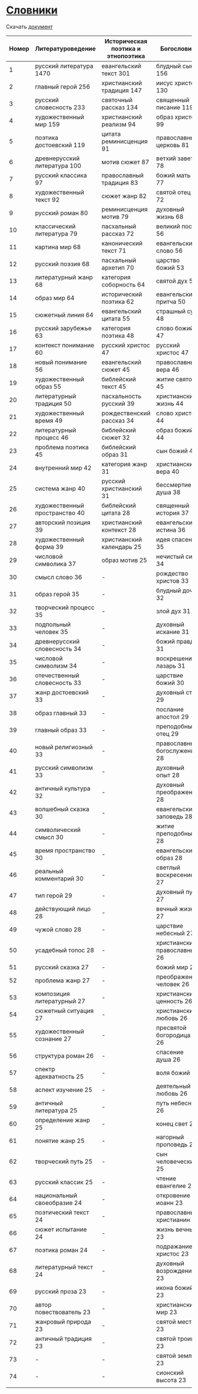 # [Словники](https://thesaurus-dostoevsky.github.io/slovniki/)
Скачать [документ](https://github.com/thesaurus-dostoevsky/slovniki/raw/main/slovnik_bigrams.tsv)


| Номер |Литературоведение             |Историческая поэтика и этнопоэтика|Богословие|Философский и др. дискурсы                                                                                                                                                                                                                                                                                                                                                                                                                                                                                                                                                                                                                                                                                                                                                                                                                            |
|------------------------------|------------------------------|----------------------------------|----------|------------------------------------------------------------------------------------------------------------------------------------------------------------------------------------------------------------------------------------------------------------------------------------------------------------------------------------------------------------------------------------------------------------------------------------------------------------------------------------------------------------------------------------------------------------------------------------------------------------------------------------------------------------------------------------------------------------------------------------------------------------------------------------------------------------------------------------------------------|
|1                             |русский литература 1470    |евангельский текст 301|блудный сын 156                                                                                                                                                                                                                                                                                                                                                                                                                                                                                                                                                                                                                                                                                                                                                                                                                                       |русский народ 226            |
|2                             |главный герой 256          |христианский традиция 147|иисус христос 130                                                                                                                                                                                                                                                                                                                                                                                                                                                                                                                                                                                                                                                                                                                                                                                                                                     |русский человек 204          |
|3                             |русский словесность 233    |святочный рассказ 134 |священный писание 119                                                                                                                                                                                                                                                                                                                                                                                                                                                                                                                                                                                                                                                                                                                                                                                                                                 |религиозный философский 96   |
|4                             |художественный мир 159     |христианский реализм 94|образ христос 99                                                                                                                                                                                                                                                                                                                                                                                                                                                                                                                                                                                                                                                                                                                                                                                                                                      |русский культура 332         |
|5                             |поэтика достоевский 119    |цитата реминисценция 91|православный церковь 81                                                                                                                                                                                                                                                                                                                                                                                                                                                                                                                                                                                                                                                                                                                                                                                                                               |русский православный 80      |
|6                             |древнерусский литература 100|мотив сюжет 87        |ветхий завет 78                                                                                                                                                                                                                                                                                                                                                                                                                                                                                                                                                                                                                                                                                                                                                                                                                                       |христианский культура 74     |
|7                             |русский классика 97        |православный традиция 83|божий мать 77                                                                                                                                                                                                                                                                                                                                                                                                                                                                                                                                                                                                                                                                                                                                                                                                                                         |культурный традиция 62       |
|8                             |художественный текст 92    |сюжет жанр 82         |святой отец 72                                                                                                                                                                                                                                                                                                                                                                                                                                                                                                                                                                                                                                                                                                                                                                                                                                        |православный традиция 83     |
|9                             |русский роман 80           |реминисценция мотив 79|духовный жизнь 68                                                                                                                                                                                                                                                                                                                                                                                                                                                                                                                                                                                                                                                                                                                                                                                                                                     |социальный христианство 55   |
|10                            |классический литература 79 |пасхальный рассказ 72 |великий пост 56                                                                                                                                                                                                                                                                                                                                                                                                                                                                                                                                                                                                                                                                                                                                                                                                                                       |славянский культура 55       |
|11                            |картина мир 68             |канонический текст 71 |евангельский слово 56                                                                                                                                                                                                                                                                                                                                                                                                                                                                                                                                                                                                                                                                                                                                                                                                                                 |русский мир 51               |
|12                            |русский поэзия 68          |пасхальный архетип 70 |царство божий 53                                                                                                                                                                                                                                                                                                                                                                                                                                                                                                                                                                                                                                                                                                                                                                                                                                      |русский религиозный 44       |
|13                            |литературный жанр 68       |категория соборность 64|святой дух 53                                                                                                                                                                                                                                                                                                                                                                                                                                                                                                                                                                                                                                                                                                                                                                                                                                         |православный культура 43     |
|14                            |образ мир 64               |исторический поэтика 62|евангельский притча 50                                                                                                                                                                                                                                                                                                                                                                                                                                                                                                                                                                                                                                                                                                                                                                                                                                |русский мысль 43             |
|15                            |сюжетный линия 64          |евангельский цитата 55|страшный суд 48                                                                                                                                                                                                                                                                                                                                                                                                                                                                                                                                                                                                                                                                                                                                                                                                                                       |русский земля 43             |
|16                            |русский зарубежье 63       |категория поэтика 48  |слово божий 47                                                                                                                                                                                                                                                                                                                                                                                                                                                                                                                                                                                                                                                                                                                                                                                                                                        |христианский идея 39         |
|17                            |контекст понимание 60      |русский христос 47    |русский христос 47                                                                                                                                                                                                                                                                                                                                                                                                                                                                                                                                                                                                                                                                                                                                                                                                                                    |церковнославянский язык 37   |
|18                            |новый понимание 56         |евангельский сюжет 45 |православный вера 46                                                                                                                                                                                                                                                                                                                                                                                                                                                                                                                                                                                                                                                                                                                                                                                                                                  |русский национальный 35      |
|19                            |художественный образ 55    |библейский текст 45   |житие святой 45                                                                                                                                                                                                                                                                                                                                                                                                                                                                                                                                                                                                                                                                                                                                                                                                                                       |национальный культура 34     |
|20                            |литературный традиция 50   |пасхальность русский 39|христианский жизнь 44                                                                                                                                                                                                                                                                                                                                                                                                                                                                                                                                                                                                                                                                                                                                                                                                                                 |народный культура 34         |
|21                            |художественный время 49    |рождественский рассказ 34|слово христос 44                                                                                                                                                                                                                                                                                                                                                                                                                                                                                                                                                                                                                                                                                                                                                                                                                                      |философский мысль 34         |
|22                            |литературный процесс 46    |библейский сюжет 32   |образ божий 44                                                                                                                                                                                                                                                                                                                                                                                                                                                                                                                                                                                                                                                                                                                                                                                                                                        |русский лад 34               |
|23                            |проблема поэтика 45        |библейский образ 31   |сын божий 42                                                                                                                                                                                                                                                                                                                                                                                                                                                                                                                                                                                                                                                                                                                                                                                                                                          |христианский сознание 29     |
|24                            |внутренний мир 42          |категория жанр 31     |христианский вера 40                                                                                                                                                                                                                                                                                                                                                                                                                                                                                                                                                                                                                                                                                                                                                                                                                                  |католический церковь 29      |
|25                            |система жанр 40            |русский христианский 31|бессмертие душа 38                                                                                                                                                                                                                                                                                                                                                                                                                                                                                                                                                                                                                                                                                                                                                                                                                                    |религиозный нравственный 27  |
|26                            |художественный пространство 40|библейский цитата 28  |священный история 37                                                                                                                                                                                                                                                                                                                                                                                                                                                                                                                                                                                                                                                                                                                                                                                                                                  |русский духовный 32          |
|27                            |авторский позиция 39       |христианский контекст 28|евангельский истина 36                                                                                                                                                                                                                                                                                                                                                                                                                                                                                                                                                                                                                                                                                                                                                                                                                                |русский дух 28               |
|28                            |художественный форма 39    |христианский календарь 25|идея спасение 35                                                                                                                                                                                                                                                                                                                                                                                                                                                                                                                                                                                                                                                                                                                                                                                                                                      |духовный мир 27              |
|29                            |числовой символика 37      |образ мотив 25        |нечистый сила 34                                                                                                                                                                                                                                                                                                                                                                                                                                                                                                                                                                                                                                                                                                                                                                                                                                      |религиозный чувство 25       |
|30                            |смысл слово 36             |-                     |рождество христов 33                                                                                                                                                                                                                                                                                                                                                                                                                                                                                                                                                                                                                                                                                                                                                                                                                                  |идея русский 25              |
|31                            |образ герой 35             |-                     |блудный дочь 32                                                                                                                                                                                                                                                                                                                                                                                                                                                                                                                                                                                                                                                                                                                                                                                                                                       |русский философия 25         |
|32                            |творческий процесс 35      |-                     |злой дух 31                                                                                                                                                                                                                                                                                                                                                                                                                                                                                                                                                                                                                                                                                                                                                                                                                                           |национальный образ 25        |
|33                            |подпольный человек 35      |-                     |духовный искание 31                                                                                                                                                                                                                                                                                                                                                                                                                                                                                                                                                                                                                                                                                                                                                                                                                                   |контекст русский 24          |
|34                            |древнерусский словесность 34|-                     |божий правда 31                                                                                                                                                                                                                                                                                                                                                                                                                                                                                                                                                                                                                                                                                                                                                                                                                                       |культурный бессознательный 24|
|35                            |числовой символизм 34      |-                     |воскрешение лазарь 31                                                                                                                                                                                                                                                                                                                                                                                                                                                                                                                                                                                                                                                                                                                                                                                                                                 |русский церковь 23           |
|36                            |отечественный словесность 33|-                     |царствие божий 30                                                                                                                                                                                                                                                                                                                                                                                                                                                                                                                                                                                                                                                                                                                                                                                                                                     |национальный характер 23     |
|37                            |жанр достоевский 33        |-                     |духовный стих 29                                                                                                                                                                                                                                                                                                                                                                                                                                                                                                                                                                                                                                                                                                                                                                                                                                      |-                            |
|38                            |образ главный 33           |-                     |послание апостол 29                                                                                                                                                                                                                                                                                                                                                                                                                                                                                                                                                                                                                                                                                                                                                                                                                                   |-                            |
|39                            |главный образ 33           |-                     |преподобный отец 29                                                                                                                                                                                                                                                                                                                                                                                                                                                                                                                                                                                                                                                                                                                                                                                                                                   |-                            |
|40                            |новый религиозный 33       |-                     |православный богослужение 28                                                                                                                                                                                                                                                                                                                                                                                                                                                                                                                                                                                                                                                                                                                                                                                                                          |-                            |
|41                            |русский символизм 33       |-                     |духовный опыт 28                                                                                                                                                                                                                                                                                                                                                                                                                                                                                                                                                                                                                                                                                                                                                                                                                                      |-                            |
|42                            |античный культура 32       |-                     |духовный преображение 28                                                                                                                                                                                                                                                                                                                                                                                                                                                                                                                                                                                                                                                                                                                                                                                                                              |-                            |
|43                            |волшебный сказка 30        |-                     |евангельский заповедь 28                                                                                                                                                                                                                                                                                                                                                                                                                                                                                                                                                                                                                                                                                                                                                                                                                              |-                            |
|44                            |символический смысл 30     |-                     |житие преподобный 28                                                                                                                                                                                                                                                                                                                                                                                                                                                                                                                                                                                                                                                                                                                                                                                                                                  |-                            |
|45                            |время пространство 30      |-                     |евангельский образ 28                                                                                                                                                                                                                                                                                                                                                                                                                                                                                                                                                                                                                                                                                                                                                                                                                                 |-                            |
|46                            |реальный комментарий 30    |-                     |светлый воскресение 27                                                                                                                                                                                                                                                                                                                                                                                                                                                                                                                                                                                                                                                                                                                                                                                                                                |-                            |
|47                            |тип герой 29               |-                     |духовный путь 27                                                                                                                                                                                                                                                                                                                                                                                                                                                                                                                                                                                                                                                                                                                                                                                                                                      |-                            |
|48                            |действующий лицо 28        |-                     |вечный жизнь 27                                                                                                                                                                                                                                                                                                                                                                                                                                                                                                                                                                                                                                                                                                                                                                                                                                       |-                            |
|49                            |чужой слово 28             |-                     |царствие небесный 27                                                                                                                                                                                                                                                                                                                                                                                                                                                                                                                                                                                                                                                                                                                                                                                                                                  |-                            |
|50                            |усадебный топос 28         |-                     |христианский православный 26                                                                                                                                                                                                                                                                                                                                                                                                                                                                                                                                                                                                                                                                                                                                                                                                                          |-                            |
|51                            |русский сказка 27          |-                     |божий мир 26                                                                                                                                                                                                                                                                                                                                                                                                                                                                                                                                                                                                                                                                                                                                                                                                                                          |-                            |
|52                            |проблема жанр 27           |-                     |преображение человек 26                                                                                                                                                                                                                                                                                                                                                                                                                                                                                                                                                                                                                                                                                                                                                                                                                               |-                            |
|53                            |композиция литературный 27 |-                     |христианский ценность 26                                                                                                                                                                                                                                                                                                                                                                                                                                                                                                                                                                                                                                                                                                                                                                                                                              |-                            |
|54                            |сюжетный ситуация 27       |-                     |христианский любовь 26                                                                                                                                                                                                                                                                                                                                                                                                                                                                                                                                                                                                                                                                                                                                                                                                                                |-                            |
|55                            |художественный сознание 27 |-                     |пресвятой богородица 26                                                                                                                                                                                                                                                                                                                                                                                                                                                                                                                                                                                                                                                                                                                                                                                                                               |-                            |
|56                            |структура роман 26         |-                     |спасение душа 26                                                                                                                                                                                                                                                                                                                                                                                                                                                                                                                                                                                                                                                                                                                                                                                                                                      |-                            |
|57                            |спектр адекватность 25     |-                     |воля божий 26                                                                                                                                                                                                                                                                                                                                                                                                                                                                                                                                                                                                                                                                                                                                                                                                                                         |-                            |
|58                            |аспект изучение 25         |-                     |деятельный любовь 26                                                                                                                                                                                                                                                                                                                                                                                                                                                                                                                                                                                                                                                                                                                                                                                                                                  |-                            |
|59                            |античный литература 25     |-                     |путь небесный 26                                                                                                                                                                                                                                                                                                                                                                                                                                                                                                                                                                                                                                                                                                                                                                                                                                      |-                            |
|60                            |определение жанр 25        |-                     |конец свет 25                                                                                                                                                                                                                                                                                                                                                                                                                                                                                                                                                                                                                                                                                                                                                                                                                                         |-                            |
|61                            |понятие жанр 25            |-                     |нагорный проповедь 25                                                                                                                                                                                                                                                                                                                                                                                                                                                                                                                                                                                                                                                                                                                                                                                                                                 |-                            |
|62                            |творческий путь 25         |-                     |сын человеческий 25                                                                                                                                                                                                                                                                                                                                                                                                                                                                                                                                                                                                                                                                                                                                                                                                                                   |-                            |
|63                            |русский классик 25         |-                     |чтение евангелие 24                                                                                                                                                                                                                                                                                                                                                                                                                                                                                                                                                                                                                                                                                                                                                                                                                                   |-                            |
|64                            |национальный своеобразие 24|-                     |откровение иоанн 23                                                                                                                                                                                                                                                                                                                                                                                                                                                                                                                                                                                                                                                                                                                                                                                                                                   |-                            |
|65                            |поэтический текст 24       |-                     |православный христианин 23                                                                                                                                                                                                                                                                                                                                                                                                                                                                                                                                                                                                                                                                                                                                                                                                                            |-                            |
|66                            |сюжет испытание 24         |-                     |жизнь вечный 23                                                                                                                                                                                                                                                                                                                                                                                                                                                                                                                                                                                                                                                                                                                                                                                                                                       |-                            |
|67                            |поэтика роман 24           |-                     |подражание христос 23                                                                                                                                                                                                                                                                                                                                                                                                                                                                                                                                                                                                                                                                                                                                                                                                                                 |-                            |
|68                            |литературный текст 24      |-                     |духовный возрождение 23                                                                                                                                                                                                                                                                                                                                                                                                                                                                                                                                                                                                                                                                                                                                                                                                                               |-                            |
|69                            |русский проза 23           |-                     |икона божий 23                                                                                                                                                                                                                                                                                                                                                                                                                                                                                                                                                                                                                                                                                                                                                                                                                                        |-                            |
|70                            |автор повествователь 23    |-                     |христианский мир 23                                                                                                                                                                                                                                                                                                                                                                                                                                                                                                                                                                                                                                                                                                                                                                                                                                   |-                            |
|71                            |жанровый природа 23        |-                     |святой место 23                                                                                                                                                                                                                                                                                                                                                                                                                                                                                                                                                                                                                                                                                                                                                                                                                                       |-                            |
|72                            |античный традиция 23       |-                     |святой троица 23                                                                                                                                                                                                                                                                                                                                                                                                                                                                                                                                                                                                                                                                                                                                                                                                                                      |-                            |
|73                            |-                          |-                     |святой земля 23                                                                                                                                                                                                                                                                                                                                                                                                                                                                                                                                                                                                                                                                                                                                                                                                                                       |-                            |
|74                            |-                          |-                     |сионский высота 23                                                                                                                                                                                                                                                                                                                                                                                                                                                                                                                                                                                                                                                                                                                                                                                                                                    |-                            |
                                                                                                                                                                                                                                                                                                                                                                                                                                                                                                                                                                                                                                                                                                                                                                                                                                                    |
